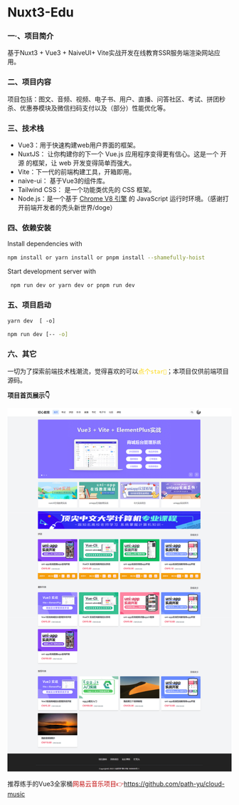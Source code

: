 # Nuxt3-Edu
### 一·、项目简介

基于Nuxt3 + Vue3 + NaiveUI+ Vite实战开发在线教育SSR服务端渲染网站应用。

### 二、项目内容

项目包括：图文、音频、视频、电子书、用户、直播、问答社区、考试、拼团秒杀、优惠券模块及微信扫码支付以及（部分）性能优化等。

### 三、技术栈

- Vue3：用于快速构建web用户界面的框架。
- NuxtJS： 让你构建你的下一个 Vue.js 应用程序变得更有信心。这是一个 开源 的框架，让 web 开发变得简单而强大。
- Vite：下一代的前端构建工具，开箱即用。
- naive-ui： 基于Vue3的组件库。
- Tailwind CSS： 是一个功能类优先的 CSS 框架。
- Node.js：是一个基于 [Chrome V8 引擎](https://v8.dev/) 的 JavaScript 运行时环境。（感谢打开前端开发者的秃头新世界/doge）

### 四、依赖安装

 Install dependencies with 

```bash
npm install or yarn install or pnpm install --shamefully-hoist               
```

Start development server with

````sh
 npm run dev or yarn dev or pnpm run dev
````

### 五、项目启动

```shell
yarn dev  [ -o]
```

```sh
npm run dev [-- -o]
```

### 六、其它

  一切为了探索前端技术栈潮流，觉得喜欢的可以<font style="color:gold">点个`star🌟`</font>；本项目仅供前端项目源码。

**项目首页展示👇**

![](./demo/screenshot-20220726-index.png)

推荐练手的Vue3全家桶<font color="#C20C0C">网易云音乐项目👉https://github.com/path-yu/cloud-music</font>
